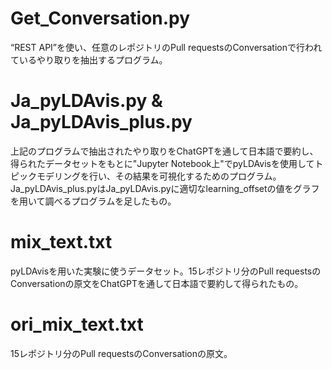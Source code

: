 # Get_Conversation.py
“REST API”を使い、任意のレポジトリのPull requestsのConversationで行われているやり取りを抽出するプログラム。
# Ja_pyLDAvis.py & Ja_pyLDAvis_plus.py
上記のプログラムで抽出されたやり取りをChatGPTを通して日本語で要約し、得られたデータセットをもとに"Jupyter Notebook上"でpyLDAvisを使用してトピックモデリングを行い、その結果を可視化するためのプログラム。Ja_pyLDAvis_plus.pyはJa_pyLDAvis.pyに適切なlearning_offsetの値をグラフを用いて調べるプログラムを足したもの。
# mix_text.txt
pyLDAvisを用いた実験に使うデータセット。15レポジトリ分のPull requestsのConversationの原文をChatGPTを通して日本語で要約して得られたもの。
# ori_mix_text.txt
15レポジトリ分のPull requestsのConversationの原文。
